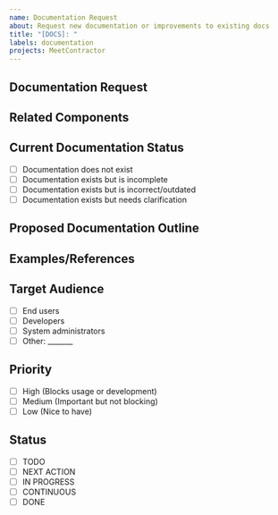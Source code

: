 ```yaml
---
name: Documentation Request
about: Request new documentation or improvements to existing docs
title: "[DOCS]: "
labels: documentation
projects: MeetContractor
---
```


<!-- This template is for documentation requests for the MeetContractor. -->

## Documentation Request
<!-- Describe what documentation is needed or what improvements to make -->

## Related Components
<!-- Which components, modules, or features does this documentation relate to? -->

## Current Documentation Status
<!-- Does documentation exist but needs improvement, or is it missing entirely? -->
- [ ] Documentation does not exist
- [ ] Documentation exists but is incomplete
- [ ] Documentation exists but is incorrect/outdated
- [ ] Documentation exists but needs clarification

## Proposed Documentation Outline
<!-- Suggest an outline or structure for the documentation -->

## Examples/References
<!-- Any examples, references, or resources that would help with creating this documentation -->

## Target Audience
<!-- Who is the primary audience for this documentation? -->
- [ ] End users
- [ ] Developers
- [ ] System administrators
- [ ] Other: _______

## Priority
<!-- How important is this documentation? -->
- [ ] High (Blocks usage or development)
- [ ] Medium (Important but not blocking)
- [ ] Low (Nice to have)

## Status
<!-- Project board status - one will be checked or set by maintainers -->
- [ ] TODO
- [ ] NEXT ACTION
- [ ] IN PROGRESS
- [ ] CONTINUOUS
- [ ] DONE